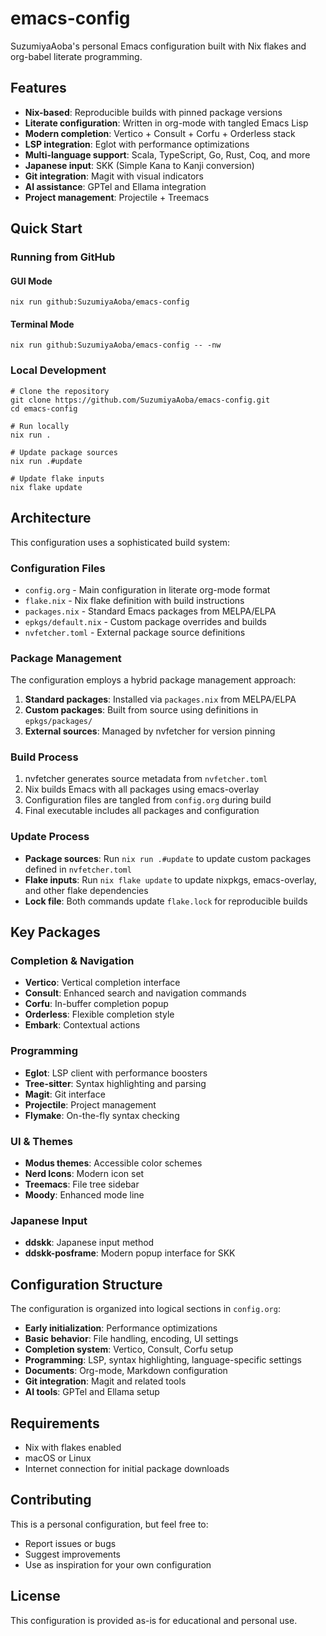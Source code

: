 # emacs-config

SuzumiyaAoba's personal Emacs configuration built with Nix flakes and org-babel literate programming.

## Features

- **Nix-based**: Reproducible builds with pinned package versions
- **Literate configuration**: Written in org-mode with tangled Emacs Lisp
- **Modern completion**: Vertico + Consult + Corfu + Orderless stack
- **LSP integration**: Eglot with performance optimizations
- **Multi-language support**: Scala, TypeScript, Go, Rust, Coq, and more
- **Japanese input**: SKK (Simple Kana to Kanji conversion)
- **Git integration**: Magit with visual indicators
- **AI assistance**: GPTel and Ellama integration
- **Project management**: Projectile + Treemacs

## Quick Start

### Running from GitHub

#### GUI Mode
```shell
nix run github:SuzumiyaAoba/emacs-config
```

#### Terminal Mode
```shell
nix run github:SuzumiyaAoba/emacs-config -- -nw
```

### Local Development

```shell
# Clone the repository
git clone https://github.com/SuzumiyaAoba/emacs-config.git
cd emacs-config

# Run locally
nix run .

# Update package sources
nix run .#update

# Update flake inputs
nix flake update
```

## Architecture

This configuration uses a sophisticated build system:

### Configuration Files
- `config.org` - Main configuration in literate org-mode format
- `flake.nix` - Nix flake definition with build instructions
- `packages.nix` - Standard Emacs packages from MELPA/ELPA
- `epkgs/default.nix` - Custom package overrides and builds
- `nvfetcher.toml` - External package source definitions

### Package Management
The configuration employs a hybrid package management approach:

1. **Standard packages**: Installed via `packages.nix` from MELPA/ELPA
2. **Custom packages**: Built from source using definitions in `epkgs/packages/`
3. **External sources**: Managed by nvfetcher for version pinning

### Build Process
1. nvfetcher generates source metadata from `nvfetcher.toml`
2. Nix builds Emacs with all packages using emacs-overlay
3. Configuration files are tangled from `config.org` during build
4. Final executable includes all packages and configuration

### Update Process
- **Package sources**: Run `nix run .#update` to update custom packages defined in `nvfetcher.toml`
- **Flake inputs**: Run `nix flake update` to update nixpkgs, emacs-overlay, and other flake dependencies
- **Lock file**: Both commands update `flake.lock` for reproducible builds

## Key Packages

### Completion & Navigation
- **Vertico**: Vertical completion interface
- **Consult**: Enhanced search and navigation commands
- **Corfu**: In-buffer completion popup
- **Orderless**: Flexible completion style
- **Embark**: Contextual actions

### Programming
- **Eglot**: LSP client with performance boosters
- **Tree-sitter**: Syntax highlighting and parsing
- **Magit**: Git interface
- **Projectile**: Project management
- **Flymake**: On-the-fly syntax checking

### UI & Themes
- **Modus themes**: Accessible color schemes
- **Nerd Icons**: Modern icon set
- **Treemacs**: File tree sidebar
- **Moody**: Enhanced mode line

### Japanese Input
- **ddskk**: Japanese input method
- **ddskk-posframe**: Modern popup interface for SKK

## Configuration Structure

The configuration is organized into logical sections in `config.org`:

- **Early initialization**: Performance optimizations
- **Basic behavior**: File handling, encoding, UI settings
- **Completion system**: Vertico, Consult, Corfu setup
- **Programming**: LSP, syntax highlighting, language-specific settings
- **Documents**: Org-mode, Markdown configuration
- **Git integration**: Magit and related tools
- **AI tools**: GPTel and Ellama setup

## Requirements

- Nix with flakes enabled
- macOS or Linux
- Internet connection for initial package downloads

## Contributing

This is a personal configuration, but feel free to:
- Report issues or bugs
- Suggest improvements
- Use as inspiration for your own configuration

## License

This configuration is provided as-is for educational and personal use.
